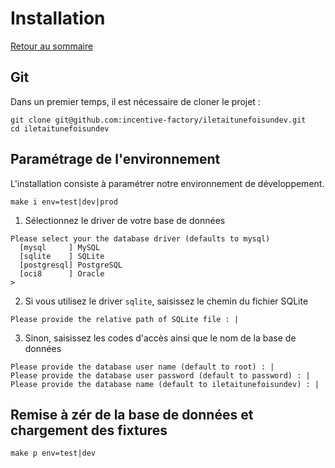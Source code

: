 # Installation

[Retour au sommaire](index.md)

## Git
Dans un premier temps, il est nécessaire de cloner le projet :
```
git clone git@github.com:incentive-factory/iletaitunefoisundev.git
cd iletaitunefoisundev
```


## Paramétrage de l'environnement
L'installation consiste à paramétrer notre environnement de développement.
```
make i env=test|dev|prod
```

1. Sélectionnez le driver de votre base de données
```
Please select your the database driver (defaults to mysql)
  [mysql     ] MySQL
  [sqlite    ] SQLite
  [postgresql] PostgreSQL
  [oci8      ] Oracle
> 
```

2. Si vous utilisez le driver `sqlite`, saisissez le chemin du fichier SQLite
```
Please provide the relative path of SQLite file : |
``` 

3. Sinon, saisissez les codes d'accès ainsi que le nom de la base de données 
```
Please provide the database user name (default to root) : |
Please provide the database user password (default to password) : |
Please provide the database name (default to iletaitunefoisundev) : |
```

## Remise à zér de la base de données et chargement des fixtures

```
make p env=test|dev
```